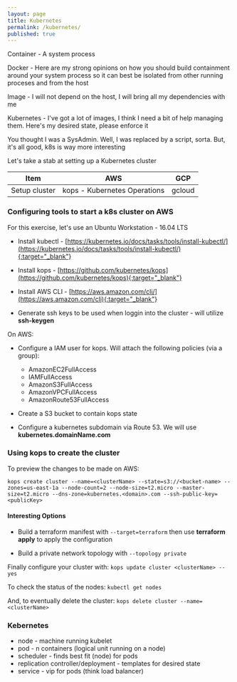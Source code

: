 ```yaml
---
layout: page
title: Kubernetes
permalink: /kubernetes/
published: true
---
```


Container - A system process

Docker - Here are my strong opinions on how you should build containment around your system process so it can best be isolated from other running proceses and from the host

Image - I will not depend on the host, I will bring all my dependencies with me

Kubernetes - I've got a lot of images, I think I need a bit of help managing them.  Here's my desired state, please enforce it

You thought I was a SysAdmin.  Well, I was replaced by a script, sorta.  But, it's all good, k8s is way more interesting

Let's take a stab at setting up a Kubernetes cluster

| Item | AWS | GCP |
| ---- | --- | --- |
| Setup cluster | kops - Kubernetes Operations | gcloud |

### Configuring tools to start a k8s cluster on AWS

For this exercise, let's use an Ubuntu Workstation - 16.04 LTS

  * Install kubectl - [https://kubernetes.io/docs/tasks/tools/install-kubectl/](https://kubernetes.io/docs/tasks/tools/install-kubectl/){:target="_blank"}

  * Install kops - [https://github.com/kubernetes/kops](https://github.com/kubernetes/kops){:target="_blank"}
  
  * Install AWS CLI - [https://aws.amazon.com/cli/](https://aws.amazon.com/cli){:target="_blank"}
  
  * Generate ssh keys to be used when loggin into the cluster - will utilize **ssh-keygen**
  
On AWS:

  * Configure a IAM user for kops.  Will attach the following policies (via a group):
  
    * AmazonEC2FullAccess
    * IAMFullAccess
    * AmazonS3FullAccess
    * AmazonVPCFullAccess
    * AmazonRoute53FullAccess
    
  * Create a S3 bucket to contain kops state
  
  * Configure a kubernetes subdomain via Route 53.  We will use **kubernetes.domainName.com**
  
### Using kops to create the cluster

To preview the changes to be made on AWS:

```kops create cluster --name=<clusterName> --state=s3://<bucket-name> --zones=us-east-1a --node-count=2 --node-size=t2.micro --master-size=t2.micro --dns-zone=kubernetes.<domain>.com --ssh-public-key=<publicKey>```

#### Interesting Options
  * Build a terraform manifest with ```--target=terraform``` then use **terraform apply** to apply the configuration
  
  * Build a private network topology with ```--topology private```

Finally configure your cluster with: ```kops update cluster <clusterName> --yes```

To check the status of the nodes: ```kubectl get nodes```

And, to eventually delete the cluster: ```kops delete cluster --name=<clusterName>```


### Kebernetes

  * node - machine running kubelet
  * pod - n containers (logical unit running on a node)
  * scheduler - finds best fit (node) for pods
  * replication controller/deployment - templates for desired state
  * service - vip for pods (think load balancer)
  
  
  
  
  
  
  
  
  
  

